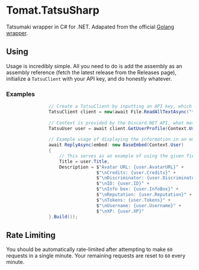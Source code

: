 # Tomat.TatsuSharp
Tatsumaki wrapper in C# for .NET. Adapated from the official [Golang wrapper](https://github.com/tatsuworks/tatsu-api-go).

## Using
Usage is incredibly simple. All you need to do is add the assembly as an assembly reference (fetch the latest release from the Releases page), initialize a `TatsuClient` with your API key, and do honestly whatever.

### Examples
```cs
                // Create a TatsuClient by inputting an API key, which is read from a text file in this example.
                TatsuClient client = new(await File.ReadAllTextAsync("tatsu.txt"));
                
                // Context is provided by the Discord.NET API, what matters is we're using the client's IDs.
                TatsuUser user = await client.GetUserProfile(Context.User.Id.ToString());
                
                // Example usage of displaying the information in an embed.
                await ReplyAsync(embed: new BaseEmbed(Context.User)
                {
                    // This serves as an example of using the given fields of a TatsuUser, which stores global Tatsu information (XP, rep, etc.)
                    Title = user.Title,
                    Description = $"Avatar URL: {user.AvatarURL}" +
                                  $"\nCredits: {user.Credits}" +
                                  $"\nDiscriminator: {user.Discriminator}" +
                                  $"\nID: {user.ID}" +
                                  $"\nInfo box: {user.InfoBox}" +
                                  $"\nReputation: {user.Reputation}" +
                                  $"\nTokens: {user.Tokens}" +
                                  $"\nUsername: {user.Username}" +
                                  $"\nXP: {user.XP}"
                }.Build());
```

## Rate Limiting
You should be automatically rate-limited after attempting to make `60` requests in a single minute. Your remaining requests are reset to `60` every minute.
